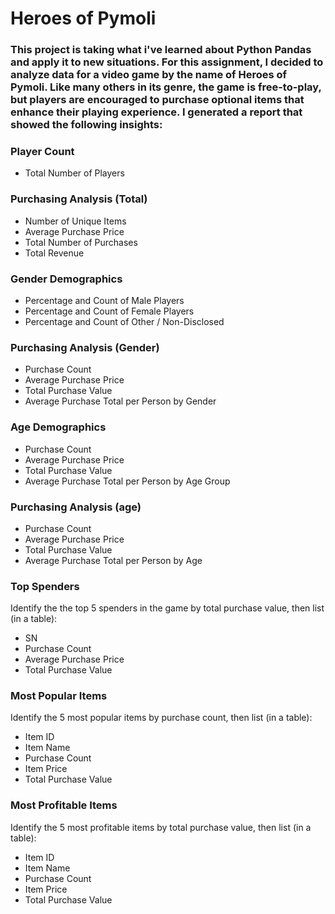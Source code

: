 # Heroes of Pymoli
### This project is taking what i've learned about Python Pandas and apply it to new situations. For this assignment, I decided to analyze data for a video game by the name of Heroes of Pymoli. Like many others in its genre, the game is free-to-play, but players are encouraged to purchase optional items that enhance their playing experience. I generated a report that showed the following insights:

### Player Count

- Total Number of Players


### Purchasing Analysis (Total)

- Number of Unique Items
- Average Purchase Price
- Total Number of Purchases
- Total Revenue


### Gender Demographics

- Percentage and Count of Male Players
- Percentage and Count of Female Players
- Percentage and Count of Other / Non-Disclosed


### Purchasing Analysis (Gender)

- Purchase Count
- Average Purchase Price
- Total Purchase Value
- Average Purchase Total per Person by Gender


### Age Demographics

- Purchase Count
- Average Purchase Price
- Total Purchase Value
- Average Purchase Total per Person by Age Group


### Purchasing Analysis (age)

- Purchase Count
- Average Purchase Price
- Total Purchase Value
- Average Purchase Total per Person by Age


### Top Spenders

Identify the the top 5 spenders in the game by total purchase value, then list (in a table):

- SN
- Purchase Count
- Average Purchase Price
- Total Purchase Value


### Most Popular Items

Identify the 5 most popular items by purchase count, then list (in a table):

- Item ID
- Item Name
- Purchase Count
- Item Price
- Total Purchase Value


### Most Profitable Items

Identify the 5 most profitable items by total purchase value, then list (in a table):

- Item ID
- Item Name
- Purchase Count
- Item Price
- Total Purchase Value
